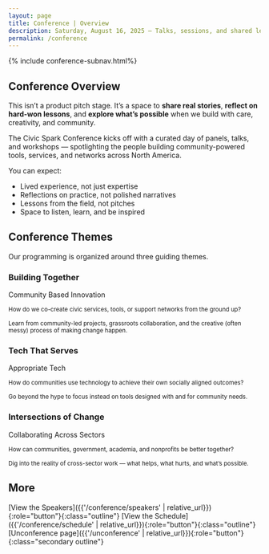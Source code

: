 ```yaml
---
layout: page
title: Conference | Overview
description: Saturday, August 16, 2025 – Talks, sessions, and shared lessons from the field.
permalink: /conference
---
```


{% include conference-subnav.html%}

## Conference Overview

<span class="lead">This isn’t a product pitch stage. It’s a space to <strong>share real stories</strong>, <strong>reflect on hard-won lessons</strong>, and <strong>explore what’s possible</strong> when we build with care, creativity, and community.</span>

The Civic Spark Conference kicks off with a curated day of panels, talks, and workshops — spotlighting the people building community-powered tools, services, and networks across North America.

You can expect:

- Lived experience, not just expertise
- Reflections on practice, not polished narratives
- Lessons from the field, not pitches
- Space to listen, learn, and be inspired

## Conference Themes

Our programming is organized around three guiding themes.

<div class="grid">
  <article>
    <hgroup>
    <h3>Building Together</h3>
    <p>Community Based Innovation</p>
    </hgroup>
    <p><small>How do we co-create civic services, tools, or support networks from the ground up?</small></p>
    <p><small>Learn from community-led projects, grassroots collaboration, and the creative (often messy) process of making change happen.</small></p>
  </article>
  <article>
    <hgroup>
    <h3>Tech That Serves</h3>
    <p>Appropriate Tech</p>
    </hgroup>
    <p><small>How do communities use technology to achieve their own socially aligned outcomes?</small></p>
    <p><small>Go beyond the hype to focus instead on tools designed with and for community needs.</small></p>
  </article>
  <article>
    <hgroup>
    <h3>Intersections of Change</h3>
    <p>Collaborating Across Sectors</p>
    </hgroup>
    <p><small>How can communities, government, academia, and nonprofits be better together?</small></p>
    <p><small>Dig into the reality of cross-sector work — what helps, what hurts, and what’s possible.</small></p>
  </article>
</div>

## More

[View the Speakers]({{'/conference/speakers' | relative_url}}){:role="button"}{:class="outline"}
[View the Schedule]({{'/conference/schedule' | relative_url}}){:role="button"}{:class="outline"}
[Unconference page]({{'/unconference' | relative_url}}){:role="button"}{:class="secondary outline"}
